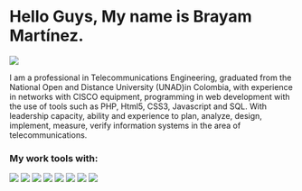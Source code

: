 # Hello Guys, My name is Brayam Martínez.

![](https://cdn-icons-png.flaticon.com/512/1488/1488581.png)

I am a professional in Telecommunications Engineering, graduated from the National Open and Distance University (UNAD)in Colombia, with experience in networks with CISCO equipment, programming in web development with the use of tools such as PHP, Html5, CSS3, Javascript and SQL. With leadership capacity, ability and experience to plan, analyze, design, implement, measure, verify information systems in the area of ​​telecommunications.

### My work tools with:

![](https://cdn.iconscout.com/icon/free/png-256/php-27-226042.png) ![](https://images.vexels.com/media/users/3/166477/isolated/lists/9bb722f0e85ddbc1ce0f064534fd2311-icono-del-lenguaje-de-programacion-python.png) ![](https://cdn.iconscout.com/icon/free/png-256/javascript-2752148-2284965.png) ![](https://findicons.com/files/icons/2420/coded/256/sql.png) ![](https://cdn.iconscout.com/icon/free/png-256/mysql-3521596-2945040.png) ![](https://cdn.iconscout.com/icon/free/png-256/bootstrap-7-1175254.png) ![](https://aux.iconspalace.com/uploads/189258294686187446.png) ![](https://cdn.iconscout.com/icon/free/png-256/css3-2038878-1720091.png)



